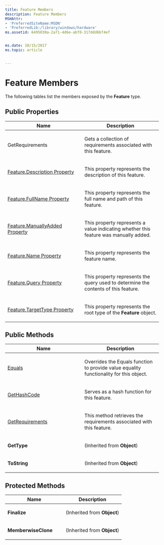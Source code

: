 ```yaml
---
title: Feature Members
description: Feature Members
MSHAttr:
- 'PreferredSiteName:MSDN'
- 'PreferredLib:/library/windows/hardware'
ms.assetid: 6495030a-2a71-4d6e-abf0-317ddd6bf4ef


ms.date: 10/15/2017
ms.topic: article


---
```


# Feature Members


The following tables list the members exposed by the **Feature** type.

## <span id="Public_Properties"></span><span id="public_properties"></span><span id="PUBLIC_PROPERTIES"></span>Public Properties


<table>
<colgroup>
<col width="50%" />
<col width="50%" />
</colgroup>
<thead>
<tr class="header">
<th>Name</th>
<th>Description</th>
</tr>
</thead>
<tbody>
<tr class="odd">
<td><p>GetRequirements</p></td>
<td><p>Gets a collection of requirements associated with this feature.</p></td>
</tr>
<tr class="even">
<td><p><a href="featuredescription-property.md" data-raw-source="[Feature.Description Property](featuredescription-property.md)">Feature.Description Property</a></p></td>
<td><p>This property represents the description of this feature.</p></td>
</tr>
<tr class="odd">
<td><p><a href="featurefullname-property.md" data-raw-source="[Feature.FullName Property](featurefullname-property.md)">Feature.FullName Property</a></p></td>
<td><p>This property represents the full name and path of this feature.</p></td>
</tr>
<tr class="even">
<td><p><a href="featuremanuallyadded-property.md" data-raw-source="[Feature.ManuallyAdded Property](featuremanuallyadded-property.md)">Feature.ManuallyAdded Property</a></p></td>
<td><p>This property represents a value indicating whether this feature was manually added.</p></td>
</tr>
<tr class="odd">
<td><p><a href="featurename-property.md" data-raw-source="[Feature.Name Property](featurename-property.md)">Feature.Name Property</a></p></td>
<td><p>This property represents the feature name.</p></td>
</tr>
<tr class="even">
<td><p><a href="featurequery-property.md" data-raw-source="[Feature.Query Property](featurequery-property.md)">Feature.Query Property</a></p></td>
<td><p>This property represents the query used to determine the contents of this feature.</p></td>
</tr>
<tr class="odd">
<td><p><a href="featuretargettype-property.md" data-raw-source="[Feature.TargetType Property](featuretargettype-property.md)">Feature.TargetType Property</a></p></td>
<td><p>This property represents the root type of the <strong>Feature</strong> object.</p></td>
</tr>
</tbody>
</table>

 

## <span id="Public_Methods"></span><span id="public_methods"></span><span id="PUBLIC_METHODS"></span>Public Methods


<table>
<colgroup>
<col width="50%" />
<col width="50%" />
</colgroup>
<thead>
<tr class="header">
<th>Name</th>
<th>Description</th>
</tr>
</thead>
<tbody>
<tr class="odd">
<td><p><a href="feature-equals-method.md" data-raw-source="[Equals](feature-equals-method.md)">Equals</a></p></td>
<td><p>Overrides the Equals function to provide value equality functionality for this object.</p></td>
</tr>
<tr class="even">
<td><p><a href="feature-gethashcode-method.md" data-raw-source="[GetHashCode](feature-gethashcode-method.md)">GetHashCode</a></p></td>
<td><p>Serves as a hash function for this feature.</p></td>
</tr>
<tr class="odd">
<td><p><a href="featuregetrequirements-method.md" data-raw-source="[GetRequirements](featuregetrequirements-method.md)">GetRequirements</a></p></td>
<td><p>This method retrieves the requirements associated with this feature.</p></td>
</tr>
<tr class="even">
<td><p><strong>GetType</strong></p></td>
<td><p>(Inherited from <strong>Object</strong>)</p></td>
</tr>
<tr class="odd">
<td><p><strong>ToString</strong></p></td>
<td><p>(Inherited from <strong>Object</strong>)</p></td>
</tr>
</tbody>
</table>

 

## <span id="Protected_Methods"></span><span id="protected_methods"></span><span id="PROTECTED_METHODS"></span>Protected Methods


<table>
<colgroup>
<col width="50%" />
<col width="50%" />
</colgroup>
<thead>
<tr class="header">
<th>Name</th>
<th>Description</th>
</tr>
</thead>
<tbody>
<tr class="odd">
<td><p><strong>Finalize</strong></p></td>
<td><p>(Inherited from <strong>Object</strong>)</p></td>
</tr>
<tr class="even">
<td><p><strong>MemberwiseClone</strong></p></td>
<td><p>(Inherited from <strong>Object</strong>)</p></td>
</tr>
</tbody>
</table>

 

 

 






